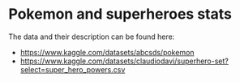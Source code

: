 ﻿# Pokemon and superheroes stats

The data and their description can be found here: 
- https://www.kaggle.com/datasets/abcsds/pokemon
- https://www.kaggle.com/datasets/claudiodavi/superhero-set?select=super_hero_powers.csv

